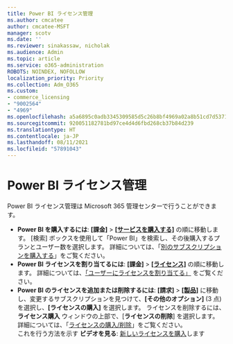 ```yaml
---
title: Power BI ライセンス管理
ms.author: cmcatee
author: cmcatee-MSFT
manager: scotv
ms.date: ''
ms.reviewer: sinakassaw, nicholak
ms.audience: Admin
ms.topic: article
ms.service: o365-administration
ROBOTS: NOINDEX, NOFOLLOW
localization_priority: Priority
ms.collection: Adm_O365
ms.custom:
- commerce_licensing
- "9002564"
- "4969"
ms.openlocfilehash: a5a6895c0adb3345309585d5c26b8bf4969a02a8b51cd7d537105f81c3d9ea4f
ms.sourcegitcommit: 920051182781bd97ce4d4d6fbd268cb37b84d239
ms.translationtype: HT
ms.contentlocale: ja-JP
ms.lasthandoff: 08/11/2021
ms.locfileid: "57891043"
---
```

# <a name="power-bi-license-management"></a>Power BI ライセンス管理

Power BI ライセンス管理は Microsoft 365 管理センターで行うことができます。

- **Power BI を購入するには**: **[課金]** \> **[[サービスを購入する]](https://go.microsoft.com/fwlink/p/?linkid=868433)** の順に移動します。 [検索] ボックスを使用して「Power BI」を検索し、その後購入するプランとユーザー数を選択します。 詳細については、「[別のサブスクリプションを購入する](https://docs.microsoft.com/microsoft-365/commerce/try-or-buy-microsoft-365#buy-a-different-subscription)」をご覧ください。
- **Power BI ライセンスを割り当てるには**: **[課金]** > **[[ライセンス]](https://go.microsoft.com/fwlink/p/?linkid=842264)** の順に移動します。 詳細については、[「ユーザーにライセンスを割り当てる」](https://docs.microsoft.com/microsoft-365/admin/manage/assign-licenses-to-users) をご覧ください。
- **Power BI のライセンスを追加または削除するには**: **[請求]** > **[[製品]](https://go.microsoft.com/fwlink/p/?linkid=842054)** に移動し、変更するサブスクリプションを見つけて、**[その他のオプション]** (3 点) を選択し、**[ライセンスの購入]** を選択します。 ライセンスを削除するには、**ライセンス購入** ウィンドウの上部で、[**ライセンスの削除**] を選択します。 詳細については、「[ライセンスの購入/削除](https://docs.microsoft.com/microsoft-365/commerce/licenses/buy-licenses)」をご覧ください。\
これを行う方法を示す **ビデオを見る**: [新しいライセンスを購入](https://go.microsoft.com/fwlink/p/?linkid=2154857)します